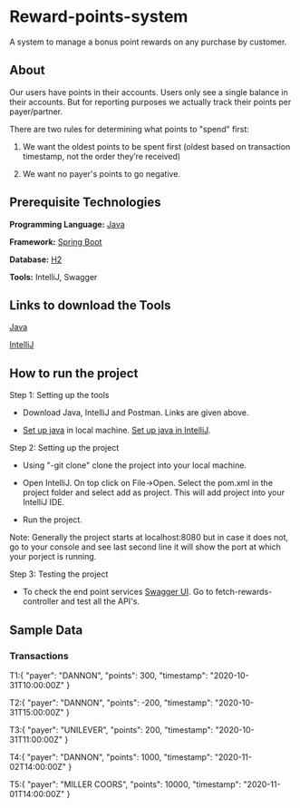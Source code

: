 # Reward-points-system
A system to manage a bonus point rewards on any purchase by customer.

## About

Our users have points in their accounts. Users only see a single balance in their accounts. But for reporting purposes we actually track their points per payer/partner. 

There are two rules for determining what points to "spend" first:

1) We want the oldest points to be spent first (oldest based on transaction timestamp, not the order they’re received)

2) We want no payer's points to go negative.


## Prerequisite Technologies

**Programming Language:** [Java](https://en.wikipedia.org/wiki/Java_(programming_language))

**Framework:** [Spring Boot](https://www.tutorialspoint.com/spring_boot/spring_boot_introduction.htm)

**Database:** [H2](https://en.wikipedia.org/wiki/H2_(DBMS))


**Tools:** IntelliJ, Swagger

## Links to download the Tools

[Java](https://www.oracle.com/java/technologies/javase-jdk11-downloads.html)

[IntelliJ](https://www.jetbrains.com/idea/download/#section=windows)


## How to run the project

Step 1: Setting up the tools
* Download Java, IntelliJ and Postman. Links are given above.

* [Set up java](https://www.youtube.com/watch?v=1ZbHHLobt8A) in local machine. [Set up java in IntelliJ](https://www.youtube.com/watch?v=L7IZ6Ckujbw). 

Step 2: Setting up the project
* Using "-git clone" clone the project into your local machine.

* Open IntelliJ. On top click on File->Open. Select the pom.xml in the project folder and select add as project. This will add project into your IntelliJ IDE.
 
* Run the project. 

Note: Generally the project starts at localhost:8080  but in case it does not, go to your console and see last second line it will show the port at which your porject is running.

Step 3: Testing the project
* To check the end point services [Swagger UI](http://localhost:8080/swagger-ui/). Go to fetch-rewards-controller and test all the API's.

## Sample Data
### Transactions
T1:{
    "payer": "DANNON",
    "points": 300,
    "timestamp": "2020-10-31T10:00:00Z"
}

T2:{
    "payer": "DANNON",
    "points": -200,
    "timestamp": "2020-10-31T15:00:00Z"
}

T3:{
    "payer": "UNILEVER",
    "points": 200,
    "timestamp": "2020-10-31T11:00:00Z"
}

T4:{
    "payer": "DANNON",
    "points": 1000,
    "timestamp": "2020-11-02T14:00:00Z"
}

T5:{
    "payer": "MILLER COORS",
    "points": 10000,
    "timestamp": "2020-11-01T14:00:00Z"
}
